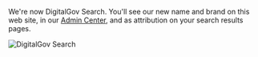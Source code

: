 We're now DigitalGov Search. You'll see our new name and brand on this web site, in our [Admin Center](https://search.usa.gov/sites), and  as attribution on your search results pages.

![DigitalGov Search](https://d3qcdigd1fhos0.cloudfront.net/blog/img/digitalgov_search_logo.png "DigitalGov Search")